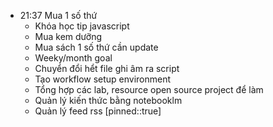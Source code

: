 
- 21:37 
	Mua 1 số thứ 
	- Khóa học tip javascript
	- Mua kem dưỡng
	- Mua sách
	1 số thứ cần update
	- Weeky/month goal
	- Chuyển đổi hểt file ghi âm ra script
	- Tạo workflow setup environment 
	- Tổng hợp các lab, resource open source project để làm
	- Quản lý kiến thức bằng notebooklm
	- Quản lý feed rss
	[pinned::true]